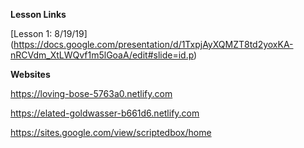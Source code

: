 **Lesson Links**

[Lesson 1: 8/19/19] (https://docs.google.com/presentation/d/1TxpjAyXQMZT8td2yoxKA-nRCVdm_XtLWQvf1m5lGoaA/edit#slide=id.p)


**Websites**

https://loving-bose-5763a0.netlify.com

https://elated-goldwasser-b661d6.netlify.com

https://sites.google.com/view/scriptedbox/home
